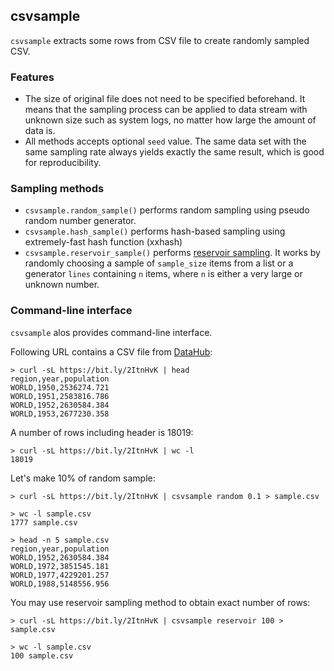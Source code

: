 ## csvsample

``csvsample`` extracts some rows from CSV file to create randomly sampled CSV.

### Features

*   The size of original file does not need to be specified beforehand.
    It means that the sampling process can be applied to data stream with
    unknown size such as system logs, no matter how large the amount of data
    is.
*   All methods accepts optional ``seed`` value. The same data set with the
    same sampling rate always yields exactly the same result, which is good
    for reproducibility.


### Sampling methods

*   ``csvsample.random_sample()`` performs random sampling using pseudo random
    number generator.
*   ``csvsample.hash_sample()`` performs hash-based sampling using
    extremely-fast hash function (xxhash)
*   ``csvsample.reservoir_sample()`` performs
    [reservoir sampling](https://en.wikipedia.org/wiki/Reservoir_sampling).
    It works by randomly choosing a sample of ``sample_size`` items from a list
    or a generator ``lines`` containing ``n`` items, where ``n`` is either a
    very large or unknown number.


### Command-line interface

``csvsample`` alos provides command-line interface.

Following URL contains a CSV file from [DataHub](https://datahub.io/):

    > curl -sL https://bit.ly/2ItnHvK | head
    region,year,population
    WORLD,1950,2536274.721
    WORLD,1951,2583816.786
    WORLD,1952,2630584.384
    WORLD,1953,2677230.358

A number of rows including header is 18019:

    > curl -sL https://bit.ly/2ItnHvK | wc -l
    18019

Let's make 10% of random sample:

    > curl -sL https://bit.ly/2ItnHvK | csvsample random 0.1 > sample.csv

    > wc -l sample.csv
    1777 sample.csv

    > head -n 5 sample.csv
    region,year,population
    WORLD,1952,2630584.384
    WORLD,1972,3851545.181
    WORLD,1977,4229201.257
    WORLD,1988,5148556.956

You may use reservoir sampling method to obtain exact number of rows:

    > curl -sL https://bit.ly/2ItnHvK | csvsample reservoir 100 > sample.csv
    
    > wc -l sample.csv
    100 sample.csv
